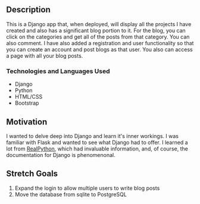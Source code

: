 ## Description
This is a Django app that, when deployed, will display all the projects I have created and also has a significant blog portion to it.
For the blog, you can click on the categories and get all of the posts from that category. You can also comment. I have also added a registration and user functionality so that you can create an account and post blogs as that user. You also can access a page with all your blog posts.

### Technologies and Languages Used
- Django
- Python
- HTML/CSS
- Bootstrap

## Motivation
I wanted to delve deep into Django and learn it's inner workings. I was familiar with Flask and wanted to see what Django had to offer. I learned a lot from [RealPython](https://realpython.com/), which had invaluable information, and, of course, the documentation for Django is phenomenonal.

## Stretch Goals
1. Expand the login to allow multiple users to write blog posts
2. Move the database from sqlite to PostgreSQL